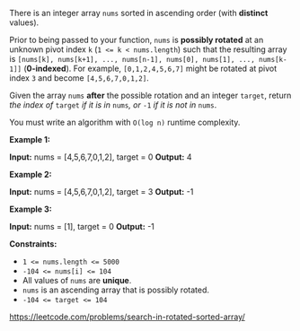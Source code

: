 There is an integer array `nums` sorted in ascending order (with **distinct** values).

Prior to being passed to your function, `nums` is **possibly rotated** at an unknown pivot index `k` (`1 <= k < nums.length`) such that the resulting array is `[nums[k], nums[k+1], ..., nums[n-1], nums[0], nums[1], ..., nums[k-1]]` (**0-indexed**). For example, `[0,1,2,4,5,6,7]` might be rotated at pivot index `3` and become `[4,5,6,7,0,1,2]`.

Given the array `nums` **after** the possible rotation and an integer `target`, return _the index of_ `target` _if it is in_ `nums`_, or_ `-1` _if it is not in_ `nums`.

You must write an algorithm with `O(log n)` runtime complexity.

**Example 1:**

**Input:** nums = \[4,5,6,7,0,1,2\], target = 0
**Output:** 4

**Example 2:**

**Input:** nums = \[4,5,6,7,0,1,2\], target = 3
**Output:** -1

**Example 3:**

**Input:** nums = \[1\], target = 0
**Output:** -1

**Constraints:**

*   `1 <= nums.length <= 5000`
*   `-104 <= nums[i] <= 104`
*   All values of `nums` are **unique**.
*   `nums` is an ascending array that is possibly rotated.
*   `-104 <= target <= 104`

https://leetcode.com/problems/search-in-rotated-sorted-array/